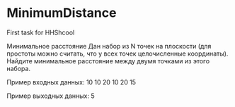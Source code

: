 # MinimumDistance
First task for HHShcool

 Минимальное расстояние
Дан набор из N точек на плоскости (для простоты можно считать, что у всех точек целочисленные координаты). Найдите минимальное расстояние между двумя точками из этого набора.

Пример входных данных:
10 10
20 10
20 15

Пример выходных данных:
5
